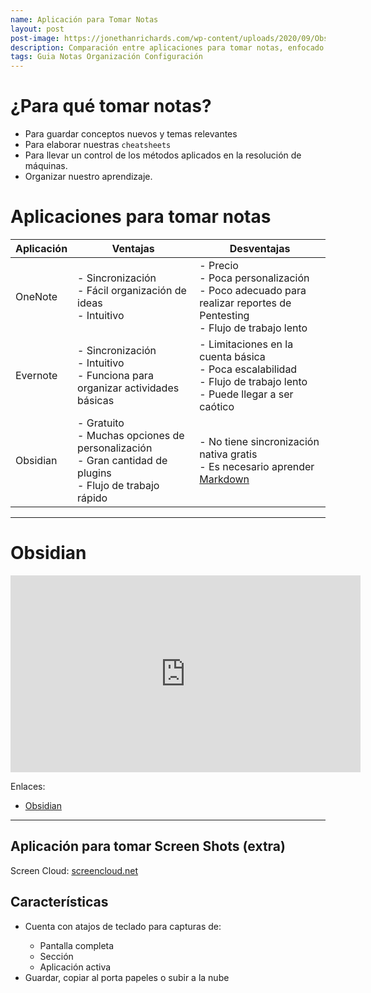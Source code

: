 ```yaml
---
name: Aplicación para Tomar Notas
layout: post
post-image: https://jonethanrichards.com/wp-content/uploads/2020/09/Obsidian-md.png
description: Comparación entre aplicaciones para tomar notas, enfocado a la organización de el flujo de trabajo de un pentester. Se sugiere la instalación de Obsidian como aplicación para organizar nuestras notas.
tags: Guia Notas Organización Configuración
---
```


# ¿Para qué tomar notas?
- Para guardar conceptos nuevos y temas relevantes
- Para elaborar nuestras `cheatsheets`
- Para llevar un control de los métodos aplicados en la resolución de máquinas.
- Organizar nuestro aprendizaje.

# Aplicaciones para tomar notas

| Aplicación | Ventajas                                                                                                      | Desventajas                                                                                                              |
| ---------- | ------------------------------------------------------------------------------------------------------------- | ------------------------------------------------------------------------------------------------------------------------ |
| OneNote    | - Sincronización<br>- Fácil organización de ideas<br>- Intuitivo                                              | - Precio<br>- Poca personalización<br>- Poco adecuado para realizar reportes de Pentesting<br>- Flujo de trabajo lento   |
| Evernote   | - Sincronización<br>- Intuitivo<br>- Funciona para organizar actividades básicas                              | - Limitaciones en la cuenta básica<br>- Poca escalabilidad<br>- Flujo de trabajo lento<br>- Puede llegar a ser caótico   |
| Obsidian   | - Gratuito<br>- Muchas opciones de personalización<br>- Gran cantidad de plugins<br>- Flujo de trabajo rápido | - No tiene sincronización nativa gratis<br>- Es necesario aprender [Markdown](https://www.markdownguide.org/cheat-sheet) |

---
# Obsidian
<iframe width="560" height="315" src="https://www.youtube.com/embed/jTX5e-OaB94" title="YouTube video player" frameborder="0" allow="accelerometer; autoplay; clipboard-write; encrypted-media; gyroscope; picture-in-picture; web-share" allowfullscreen></iframe>

Enlaces:
- [Obsidian](https://obsidian.md)


---

## Aplicación para tomar Screen Shots (extra)
Screen Cloud: [screencloud.net](https://screencloud.net/)

## Características
<ul>
<li>Cuenta con atajos de teclado para capturas de:</li>
<ul>
	<li>Pantalla completa</li>
	<li>Sección</li>
	<li>Aplicación activa</li>
</ul>
<li>Guardar, copiar al porta papeles o subir a la nube</li>
</ul>
